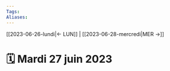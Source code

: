 ```yaml
---
Tags:
Aliases:
---
```

[[2023-06-26-lundi|← LUN]] | [[2023-06-28-mercredi|MER →]]

# 🗓️ Mardi 27 juin 2023


